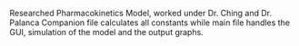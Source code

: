 Researched Pharmacokinetics Model, worked under Dr. Ching and Dr. Palanca
Companion file calculates all constants while main file handles the GUI, simulation of the model and the output graphs.
